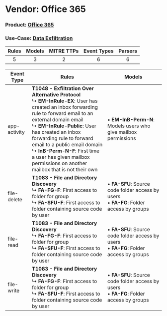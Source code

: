 Vendor: Office 365
==================
### Product: [Office 365](../ds_office_365_office_365.md)
### Use-Case: [Data Exfiltration](../../../../UseCases/uc_data_exfiltration.md)

| Rules | Models | MITRE TTPs | Event Types | Parsers |
|:-----:|:------:|:----------:|:-----------:|:-------:|
|   5   |   3    |     2      |      6      |    6    |

| Event Type   | Rules                                                                                                                                                                                                                                                                                                                                                                                                          | Models                                                                                           |
| ------------ | -------------------------------------------------------------------------------------------------------------------------------------------------------------------------------------------------------------------------------------------------------------------------------------------------------------------------------------------------------------------------------------------------------------- | ------------------------------------------------------------------------------------------------ |
| app-activity | <b>T1048 - Exfiltration Over Alternative Protocol</b><br> ↳ <b>EM-InRule-EX</b>: User has created an inbox forwarding rule to forward email to an external domain email<br> ↳ <b>EM-InRule-Public</b>: User has created an inbox forwarding rule to forward email to a public email domain<br> ↳ <b>InB-Perm-N-F</b>: First time a user has given mailbox permissions on another mailbox that is not their own |  • <b>EM-InB-Perm-N</b>: Models users who give mailbox permissions                               |
| file-delete  | <b>T1083 - File and Directory Discovery</b><br> ↳ <b>FA-FG-F</b>: First access to folder for group<br> ↳ <b>FA-SFU-F</b>: First access to folder containing source code by user                                                                                                                                                                                                                                |  • <b>FA-SFU</b>: Source code folder access by users<br> • <b>FA-FG</b>: Folder access by groups |
| file-read    | <b>T1083 - File and Directory Discovery</b><br> ↳ <b>FA-FG-F</b>: First access to folder for group<br> ↳ <b>FA-SFU-F</b>: First access to folder containing source code by user                                                                                                                                                                                                                                |  • <b>FA-SFU</b>: Source code folder access by users<br> • <b>FA-FG</b>: Folder access by groups |
| file-write   | <b>T1083 - File and Directory Discovery</b><br> ↳ <b>FA-FG-F</b>: First access to folder for group<br> ↳ <b>FA-SFU-F</b>: First access to folder containing source code by user                                                                                                                                                                                                                                |  • <b>FA-SFU</b>: Source code folder access by users<br> • <b>FA-FG</b>: Folder access by groups |